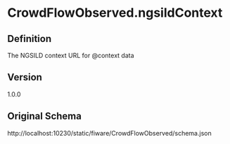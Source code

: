 # CrowdFlowObserved.ngsildContext

## Definition
The NGSILD context URL for @context data

## Version
1.0.0

## Original Schema
http://localhost:10230/static/fiware/CrowdFlowObserved/schema.json
